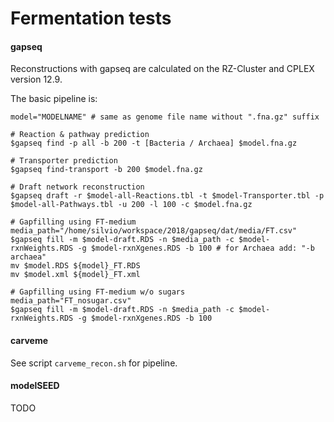 # Fermentation tests

#### gapseq

Reconstructions with gapseq are calculated on the RZ-Cluster and CPLEX version 12.9.

The basic pipeline is:

```shell
model="MODELNAME" # same as genome file name without ".fna.gz" suffix

# Reaction & pathway prediction
$gapseq find -p all -b 200 -t [Bacteria / Archaea] $model.fna.gz

# Transporter prediction
$gapseq find-transport -b 200 $model.fna.gz

# Draft network reconstruction 
$gapseq draft -r $model-all-Reactions.tbl -t $model-Transporter.tbl -p $model-all-Pathways.tbl -u 200 -l 100 -c $model.fna.gz

# Gapfilling using FT-medium
media_path="/home/silvio/workspace/2018/gapseq/dat/media/FT.csv"
$gapseq fill -m $model-draft.RDS -n $media_path -c $model-rxnWeights.RDS -g $model-rxnXgenes.RDS -b 100 # for Archaea add: "-b archaea"
mv $model.RDS ${model}_FT.RDS
mv $model.xml ${model}_FT.xml

# Gapfilling using FT-medium w/o sugars
media_path="FT_nosugar.csv"
$gapseq fill -m $model-draft.RDS -n $media_path -c $model-rxnWeights.RDS -g $model-rxnXgenes.RDS -b 100
```



#### carveme

See script `carveme_recon.sh` for pipeline.



#### modelSEED

TODO
